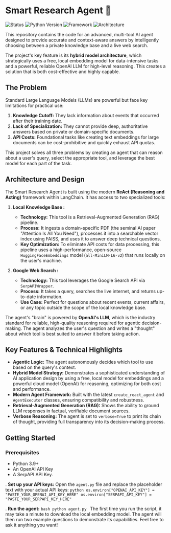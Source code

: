  
# Smart Research Agent 🧠
 

![Status](https://img.shields.io/badge/Status-Working_&_Optimized-brightgreen )
![Python Version](https://img.shields.io/badge/Python-3.9+-blue )
![Framework](https://img.shields.io/badge/Framework-LangChain-yellow )
![Architecture](https://img.shields.io/badge/Architecture-Hybrid_Model-blueviolet )

This repository contains the code for an advanced, multi-tool AI agent designed to provide accurate and context-aware answers by intelligently choosing between a private knowledge base and a live web search.

The project's key feature is its **hybrid model architecture**, which strategically uses a free, local embedding model for data-intensive tasks and a powerful, reliable OpenAI LLM for high-level reasoning. This creates a solution that is both cost-effective and highly capable.

## The Problem

Standard Large Language Models (LLMs) are powerful but face key limitations for practical use:
1.  **Knowledge Cutoff:** They lack information about events that occurred after their training date.
2.  **Lack of Specialization:** They cannot provide deep, authoritative answers based on private or domain-specific documents.
3.  **API Costs:** Foundational tasks like creating text embeddings for large documents can be cost-prohibitive and quickly exhaust API quotas.

This project solves all three problems by creating an agent that can reason about a user's query, select the appropriate tool, and leverage the best model for each part of the task.

## Architecture and Design

The Smart Research Agent is built using the modern **ReAct (Reasoning and Acting)** framework within LangChain. It has access to two specialized tools:

1.  **Local Knowledge Base :**
    *   **Technology:** This tool is a Retrieval-Augmented Generation (RAG) pipeline.
    *   **Process:** It ingests a domain-specific PDF (the seminal AI paper "Attention Is All You Need"), processes it into a searchable vector index using FAISS, and uses it to answer deep technical questions.
    *   **Key Optimization:** To eliminate API costs for data processing, this pipeline uses a high-performance, open-source `HuggingFaceEmbeddings` model (`all-MiniLM-L6-v2`) that runs locally on the user's machine.

2.  **Google Web Search :**
    *   **Technology:** This tool leverages the Google Search API via `SerpAPIWrapper`.
    *   **Process:** It takes a query, searches the live internet, and returns up-to-date information.
    *   **Use Case:** Perfect for questions about recent events, current affairs, or any topic outside the scope of the local knowledge base.

The agent's "brain" is powered by **OpenAI's LLM**, which is the industry standard for reliable, high-quality reasoning required for agentic decision-making. The agent analyzes the user's question and writes a "thought" about which tool is best suited to answer it before taking action.

## Key Features & Technical Highlights

*   **Agentic Logic:** The agent autonomously decides which tool to use based on the query's context.
*   **Hybrid Model Strategy:** Demonstrates a sophisticated understanding of AI application design by using a free, local model for embeddings and a powerful cloud model (OpenAI) for reasoning, optimizing for both cost and performance.
*   **Modern Agent Framework:** Built with the latest `create_react_agent` and `AgentExecutor` classes, ensuring compatibility and robustness.
*   **Retrieval-Augmented Generation (RAG):** Shows the ability to ground LLM responses in factual, verifiable document sources.
*   **Verbose Reasoning:** The agent is set to `verbose=True` to print its chain of thought, providing full transparency into its decision-making process.

## Getting Started

### Prerequisites

*   Python 3.9+
*   An OpenAI API Key  
*   A SerpAPI API Key.

 .  **Set up your API keys:**
    Open the `agent.py` file and replace the placeholder text with your actual API keys:
    ```python
    os.environ["OPENAI_API_KEY"] = "PASTE_YOUR_OPENAI_API_KEY_HERE"
    os.environ["SERPAPI_API_KEY"] = "PASTE_YOUR_SERPAPI_KEY_HERE"
    ```

 .  **Run the agent:**
    ```bash
    python agent.py
    ```
    The first time you run the script, it may take a minute to download the local embedding model. The agent will then run two example questions to demonstrate its capabilities. Feel free to ask it anything you want!
